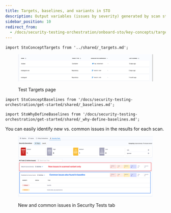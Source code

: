 ```yaml
---
title: Targets, baselines, and variants in STO
description: Output variables (issues by severity) generated by scan steps
sidebar_position: 10
redirect_from:
  - /docs/security-testing-orchestration/onboard-sto/key-concepts/targets-and-baselines
---
```


```mdx-code-block
import StoConceptTargets from '../shared/_targets.md';
```

<StoConceptTargets />

<figure>

![Targets and baselines in the Test Targets page](../static/targets-and-baselines.png)

<figcaption>Test Targets page</figcaption>
</figure>


```mdx-code-block
import StoConceptBaselines from '/docs/security-testing-orchestration/get-started/shared/_baselines.md';
```

<StoConceptBaselines />



```mdx-code-block
import StoWhyDefineBaselines from '/docs/security-testing-orchestration/get-started/shared/_why-define-baselines.md';
```

<StoWhyDefineBaselines />


You can easily identify new vs. common issues in the results for each scan.

<figure>


![Targets and baselines in the Test Targets page](../static/new-vs-common-issues-in-security-test-results.png)

<figcaption>New and common issues in Security Tests tab</figcaption>
</figure>